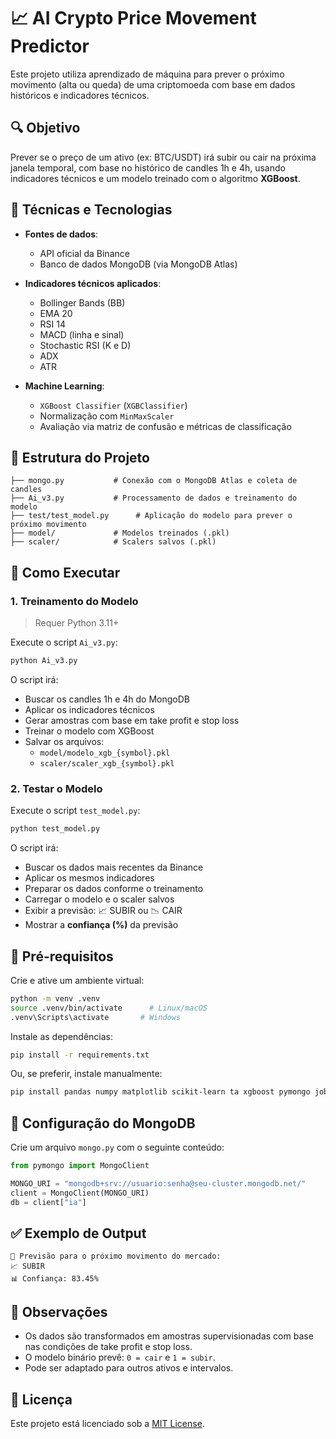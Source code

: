# 📈 AI Crypto Price Movement Predictor

Este projeto utiliza aprendizado de máquina para prever o próximo movimento (alta ou queda) de uma criptomoeda com base em dados históricos e indicadores técnicos.

## 🔍 Objetivo

Prever se o preço de um ativo (ex: BTC/USDT) irá subir ou cair na próxima janela temporal, com base no histórico de candles 1h e 4h, usando indicadores técnicos e um modelo treinado com o algoritmo **XGBoost**.

## 🧠 Técnicas e Tecnologias

- **Fontes de dados**:
  - API oficial da Binance
  - Banco de dados MongoDB (via MongoDB Atlas)

- **Indicadores técnicos aplicados**:
  - Bollinger Bands (BB)
  - EMA 20
  - RSI 14
  - MACD (linha e sinal)
  - Stochastic RSI (K e D)
  - ADX
  - ATR

- **Machine Learning**:
  - `XGBoost Classifier` (`XGBClassifier`)
  - Normalização com `MinMaxScaler`
  - Avaliação via matriz de confusão e métricas de classificação

## 📁 Estrutura do Projeto

```
├── mongo.py           # Conexão com o MongoDB Atlas e coleta de candles
├── Ai_v3.py           # Processamento de dados e treinamento do modelo
├── test/test_model.py      # Aplicação do modelo para prever o próximo movimento
├── model/             # Modelos treinados (.pkl)
├── scaler/            # Scalers salvos (.pkl)
```

## 🚀 Como Executar

### 1. Treinamento do Modelo

> Requer Python 3.11+

Execute o script `Ai_v3.py`:

```bash
python Ai_v3.py
```

O script irá:

- Buscar os candles 1h e 4h do MongoDB
- Aplicar os indicadores técnicos
- Gerar amostras com base em take profit e stop loss
- Treinar o modelo com XGBoost
- Salvar os arquivos:
  - `model/modelo_xgb_{symbol}.pkl`
  - `scaler/scaler_xgb_{symbol}.pkl`

### 2. Testar o Modelo

Execute o script `test_model.py`:

```bash
python test_model.py
```

O script irá:

- Buscar os dados mais recentes da Binance
- Aplicar os mesmos indicadores
- Preparar os dados conforme o treinamento
- Carregar o modelo e o scaler salvos
- Exibir a previsão: 📈 SUBIR ou 📉 CAIR
- Mostrar a **confiança (%)** da previsão

## 💾 Pré-requisitos

Crie e ative um ambiente virtual:

```bash
python -m venv .venv
source .venv/bin/activate      # Linux/macOS
.venv\Scripts\activate       # Windows
```

Instale as dependências:

```bash
pip install -r requirements.txt
```

Ou, se preferir, instale manualmente:

```bash
pip install pandas numpy matplotlib scikit-learn ta xgboost pymongo joblib python-dotenv
```

## 🔐 Configuração do MongoDB

Crie um arquivo `mongo.py` com o seguinte conteúdo:

```python
from pymongo import MongoClient

MONGO_URI = "mongodb+srv://usuario:senha@seu-cluster.mongodb.net/"
client = MongoClient(MONGO_URI)
db = client["ia"]
```

## ✅ Exemplo de Output

```text
🔮 Previsão para o próximo movimento do mercado:
📈 SUBIR
📊 Confiança: 83.45%
```

## 📌 Observações

- Os dados são transformados em amostras supervisionadas com base nas condições de take profit e stop loss.
- O modelo binário prevê: `0 = cair` e `1 = subir`.
- Pode ser adaptado para outros ativos e intervalos.

## 📜 Licença

Este projeto está licenciado sob a [MIT License](LICENSE).

